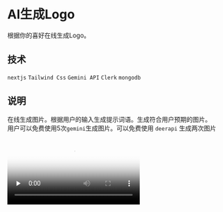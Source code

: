 # AI生成Logo
 根据你的喜好在线生成Logo。
## 技术
`nextjs` `Tailwind Css` `Gemini API` `Clerk` `mongodb`

## 说明
 在线生成图片。根据用户的输入生成提示词语。生成符合用户预期的图片。    
用户可以免费使用5次`gemini`生成图片。可以免费使用 `deerapi` 生成两次图片
    
<video id="video" controls="" preload="none" poster="封面">
      <source id="mp4" src="使用.mp4" type="video/mp4">
</videos>